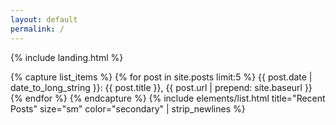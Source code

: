 ```yaml
---
layout: default
permalink: /
---
```


{% include landing.html %}

<!-- <div style="margin-left: 2in;">
  <h3>Recent Posts</h3>
  <ul>
    {% for post in site.posts limit:5 %}
      <li>
        <a href="{{ post.url | prepend: site.baseurl }}">{{ post.title }}</a>
      </li>
    {% endfor %}
  </ul>
</div> -->


{% capture list_items %}
{% for post in site.posts limit:5 %}
         {{ post.date | date_to_long_string }}: {{ post.title }}, {{ post.url | prepend: site.baseurl }}
{% endfor %}
{% endcapture %} 
{% include elements/list.html title="Recent Posts" size="sm" color="secondary" | strip_newlines %}